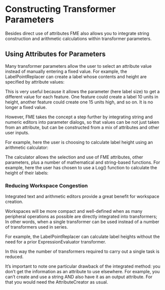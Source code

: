 # Constructing Transformer Parameters #
Besides direct use of attributes FME also allows you to integrate string construction and arithmetic calculations within transformer parameters.


## Using Attributes for Parameters ##
Many transformer parameters allow the user to select an attribute value instead of manually entering a fixed value. For example, the LabelPointReplacer can create a label whose contents and height are specified by attribute values:

This is very useful because it allows the parameter (here label size) to get a different value for each feature. One feature could create a label 10 units in height, another feature could create one 15 units high, and so on. It is no longer a fixed value.

However, FME takes the concept a step further by integrating string and numeric editors into parameter dialogs, so that values can be not just taken from an attribute, but can be constructed from a mix of attributes and other user inputs.

For example, here the user is choosing to calculate label height using an arithmetic calculator:

The calculator allows the selection and use of FME attributes, other parameters, plus a number of mathematical and string-based functions. For example, here the user has chosen to use a Log() function to calculate the height of their labels:


### Reducing Workspace Congestion ###
Integrated text and arithmetic editors provide a great benefit for workspace creation.

Workspaces will be more compact and well-defined when as many peripheral operations as possible are directly integrated into transformers; In other words, when a single transformer can be used instead of a number of transformers used in series.

For example, the LabelPointReplacer can calculate label heights without the need for a prior ExpressionEvaluator transformer.

In this way the number of transformers required to carry out a single task is reduced.

It’s important to note one particular drawback of the integrated method: you don’t get the information as an attribute to use elsewhere. For example, you can’t create and use a string AND also have it as an output attribute. For that you would need the AttributeCreator as usual.

